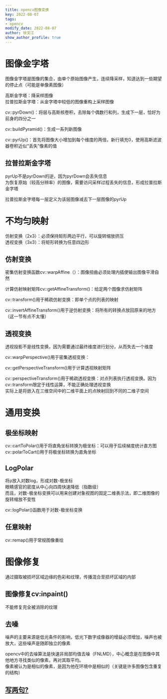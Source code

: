 ```yaml
---
title: opencv图像变换 
key: 2022-08-07
tags: 
- opencv
modify_date: 2022-08-07
author: 徐文江
show_author_profile: true
---
```



# 图像金字塔         
图像金字塔是图像的集合，由单个原始图像产生，连续降采样，知道达到一些期望的停止点（可能是单像素图像）    
<!--more-->     
高斯金字塔：降采样图像    
拉普拉斯金字塔：从金字塔中较低的图像重构上采样图像     

cv::pyrDown()：将层与高斯核卷积，去除每个偶数行和列，生成下一层，恰好为前身的四分之一    

cv::buildPyramid()：生成一系列新图像     

cv::pyrUp()：首先将图像大小增加到每个维度的两倍，新行填充0，使用高斯滤波器卷积近似“丢失”像素的值    


## 拉普拉斯金字塔     
pyrUp不是pyrDown的逆，因为pyrDown会丢失信息    
为恢复原始（较高分辨率）的图像，需要访问采样过程丢失的信息，形成拉普拉斯金字塔          

拉普拉斯金字塔每一层定义为该层图像减去下一层图像的pyrUp     

# 不均匀映射   

仿射变换（2x3）：必须保持矩形两边平行，可以旋转缩放挤压    
透视变换（3x3）：将矩形转换为任意四边形    

## 仿射变换   

密集仿射变换函数cv::warpAffine（）：图像扭曲必须处理内插使输出图像平滑自然     


计算仿射映射矩阵cv::getAffineTransform()：给定两个图像求仿射矩阵     

cv::transform()用于稀疏仿射变换：即单个点的列表的映射

cv::invertAffineTransform()用于逆仿射变换：将所有的转换点放回原来的地方    
（这一节有点不太懂）        

## 透视变换    
透视投影不是线性变换，因为需要通过最终维度进行划分，从而失去一个维度   

cv::warpPerspective()用于密集透视变换：

cv::getPerspectiveTransform()用于计算透视映射矩阵     

cv::perspectiveTransform()用于稀疏透视变换：对点列表执行透视变换。因为cv::transform限定于线性运算，不能正确处理透视变换    
实际上是将嵌入在三维空间中的二维平面上的点映射回到不同的二维子空间      


# 通用变换    

## 极坐标映射    
cv::cartToPolar()用于将直角坐标转换为极坐标：可以用于后续梯度统计直方图    
cv::polarToCart()用于将极坐标转换为直角坐标     

## LogPolar    
将ρ放入对数log，形成对数-极坐标    
眼睛感官的密度从中心向四周快速降低（指数级）     
而且，对数-极坐标变换可以用来创建对象视图的固定二维表示法，即二维图像的旋转缩放不变性    

cv::logPolar()函数用于对数-极坐标变换    

## 任意映射  
cv::remap()用于常规图像重绘    


# 图像修复    
通过摄取被损坏区域边缘的色彩和纹理，传播混合至损坏区域的内部    

## 图像修复cv:inpaint()    
不能修复完全被消除的纹理    

## 去噪   
噪声的主要来源是低光条件的影响，低光下数字成像器的增益必须增加，噪声也被放大，这些噪声是随即独立的像素     

opencv中的去噪算法是快速非局部均值去噪（FNLMD），中心概念是在图像中其他地方寻找类似的像素，再对其取平均。     
像素被认为是相似的像素，是因为他在环境中是相似的（关键是许多图像包含重复的结构）     





































## [写两句?](https://github.com/HEA1OR/HEA1OR.github.io/tree/master/_posts)

